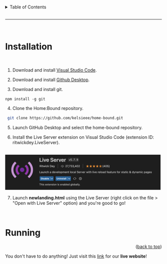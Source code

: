 <a id="readme-top"></a>

<br>

<!-- table of contents -->
<details>
  <summary>Table of Contents</summary>
  <ol>
    <li><a href="#installation">How do I install Home:Bound?</a></li>
    <li><a href="#running">How do I run Home:Bound?</a></li>
  </ol>
</details>

<br>

<hr>

<br>

<a id="installation"></a>

# Installation

<br>

1. Download and install <a href="https://code.visualstudio.com/download">Visual Studio Code</a>.

2. Download and install <a href="https://desktop.github.com/">Github Desktop</a>.

3. Download and install git.
  ```
  npm install -g git
  ```

4. Clone the Home:Bound repository.
  ```sh
   git clone https://github.com/kelsieee/home-bound.git
  ```

5. Launch GitHub Desktop and select the home-bound repository. 

6. Install the Live Server extension on Visual Studio Code (extension ID: ritwickdey.LiveServer).
  <br>
  <img src="live-server.png" width="500px"/>
  <br>

7. Launch <strong>newlanding.html</strong> using the Live Server (right click on the file > "Open with Live Server" option) and you're good to go! 

<br>

<a id="running"></a>

# Running

<p align="right">(<a href="#readme-top">back to top</a>)</p>

You don't have to do anything! Just visit this <a href="https://home-bound.vercel.app/newlanding.html">link</a> for our <strong>live website</strong>!

<br><br>
